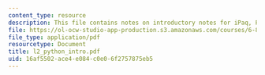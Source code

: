 ```yaml
---
content_type: resource
description: This file contains notes on introductory notes for iPaq, Python and Connectivity.
file: https://ol-ocw-studio-app-production.s3.amazonaws.com/courses/6-883-pervasive-human-centric-computing-sma-5508-spring-2006/16af5502ace4e084c0e06f2757875eb5_l2_python_intro.pdf
file_type: application/pdf
resourcetype: Document
title: l2_python_intro.pdf
uid: 16af5502-ace4-e084-c0e0-6f2757875eb5
---
```

